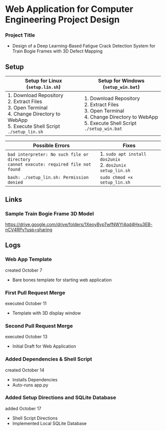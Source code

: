# **Web Application for Computer Engineering Project Design**
### Project Title
  - Design of a Deep Learning-Based Fatigue Crack Detection System for Train Bogie Frames with 3D Defect Mapping

## Setup
| Setup for Linux (`setup.lin.sh`)| Setup for Windows (`setup_win.bat`)|
|---------------------------------|------------------------------------|
|  1. Download Repository<br>  2. Extract Files<br>  3. Open Terminal<br>   4. Change Directory to WebApp<br>  5. Execute Shell Script `./setup_lin.sh`|  1. Download Repository<br>  2. Extract Files<br> 3. Open Terminal<br>  4. Change Directory to WebApp<br>  5. Execute Shell Script `./setup_win.bat`|

|Possible Errors| Fixes |
|---------------|-------|
|`bad interpreter: No such file or directory`<br>`cannot execute: required file not found`|1. `sudo apt install dos2unix`<br>2. `dos2unix setup_lin.sh`|
|`bash: ./setup_lin.sh: Permission denied`|`sudo chmod +x setup_lin.sh`|

## Links
### Sample Train Bogie Frame 3D Model
https://drive.google.com/drive/folders/1XeoyBypTwfNWYl4qd4Hxu3EB-nCV4RPv?usp=sharing 

## Logs
### Web App Template
created October 7
  - Bare bones template for starting web application

### First Pull Request Merge
executed October 11
  - Template with 3D display window

### Second Pull Request Merge
executed October 13
  - Initial Draft for Web Application

### Added Dependencies & Shell Script 
created October 14
  - Installs Dependencies
  - Auto-runs app.py

### Added Setup Directions and SQLite Database
added October 17
  - Shell Script Directions
  - Implemented Local SQLite Database